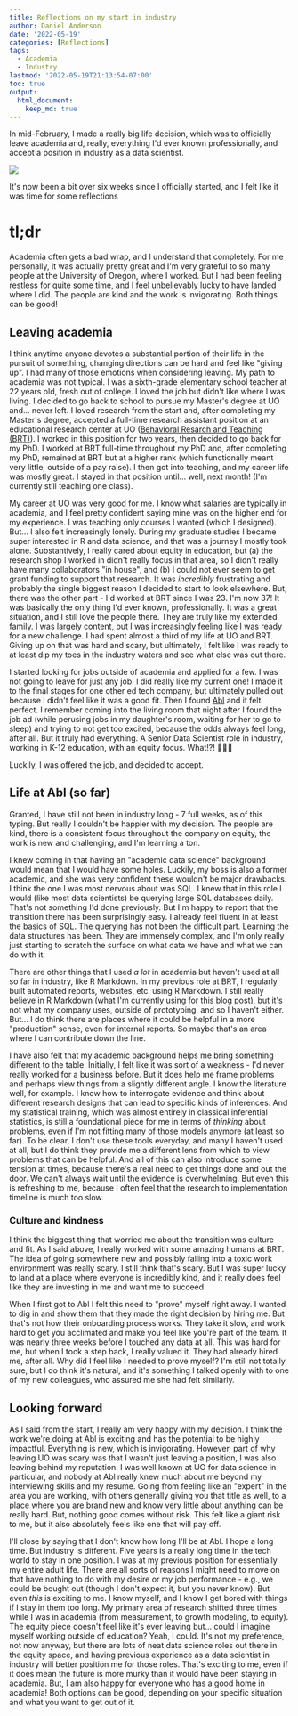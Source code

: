 ```yaml
---
title: Reflections on my start in industry
author: Daniel Anderson
date: '2022-05-19'
categories: [Reflections]
tags:
  - Academia
  - Industry
lastmod: '2022-05-19T21:13:54-07:00'
toc: true
output: 
  html_document:
    keep_md: true
---
```


In mid-February, I made a really big life decision, which was to officially leave academia and, really, everything I'd ever known professionally, and accept a position in industry as a data scientist.

[![](../2022-05-19-reflections-on-my-start-in-industry/img/leaving-academia-tweet.png)](https://twitter.com/datalorax_/status/1494365384090083343?ref_src=twsrc%5Etfw)

It's now been a bit over six weeks since I officially started, and I felt like it was time for some reflections

# tl;dr
Academia often gets a bad wrap, and I understand that completely. For me personally, it was actually pretty great and I'm very grateful to so many people at the University of Oregon, where I worked. But I had been feeling restless for quite some time, and I feel unbelievably lucky to have landed where I did. The people are kind and the work is invigorating. Both things can be good!

## Leaving academia
I think anytime anyone devotes a substantial portion of their life in the pursuit of something, changing directions can be hard and feel like "giving up". I had many of those emotions when considering leaving. My path to academia was not typical. I was a sixth-grade elementary school teacher at 22 years old, fresh out of college. I loved the job but didn't like where I was living. I decided to go back to school to pursue my Master's degree at UO and... never left. I loved research from the start and, after completing my Master's degree, accepted a full-time research assistant position at an educational research center at UO ([Behavioral Resarch and Teaching (BRT)](https://www.brtprojects.org/)). I worked in this position for two years, then decided to go back for my PhD. I worked at BRT full-time throughout my PhD and, after completing my PhD, remained at BRT but at a higher rank (which functionally meant very little, outside of a pay raise). I then got into teaching, and my career life was mostly great. I stayed in that position until... well, next month! (I'm currently still teaching one class).

My career at UO was very good for me. I know what salaries are typically in academia, and I feel pretty confident saying mine was on the higher end for my experience. I was teaching only courses I wanted (which I designed). But... I also felt increasingly lonely. During my graduate studies I became super interested in R and data science, and that was a journey I mostly took alone. Substantively, I really cared about equity in education, but (a) the research shop I worked in didn't really focus in that area, so I didn't really have many collaborators "in house", and (b) I could not ever seem to get grant funding to support that research. It was *incredibly* frustrating and probably the single biggest reason I decided to start to look elsewhere. But, there was the other part - I'd worked at BRT since I was 23. I'm now 37! It was basically the only thing I'd ever known, professionally. It was a great situation, and I still love the people there. They are truly like my extended family. I was largely content, but I was increasingly feeling like I was ready for a new challenge. I had spent almost a third of my life at UO and BRT. Giving up on that was hard and scary, but ultimately, I felt like I was ready to at least dip my toes in the industry waters and see what else was out there.

I started looking for jobs outside of academia and applied for a few. I was not going to leave for just any job. I did really like my current one! I made it to the final stages for one other ed tech company, but ultimately pulled out because I didn't feel like it was a good fit. Then I found [Abl](https://www.ablschools.com/) and it felt perfect. I remember coming into the living room that night after I found the job ad (while perusing jobs in my daughter's room, waiting for her to go to sleep) and trying to not get too excited, because the odds always feel long, after all. But it truly had everything. A Senior Data Scientist role in industry, working in K-12 education, with an equity focus. What!?! 🤩🤩🤩 

Luckily, I was offered the job, and decided to accept.

## Life at Abl (so far)
Granted, I have still not been in industry long - 7 full weeks, as of this typing. But really I couldn't be happier with my decision. The people are kind, there is a consistent focus throughout the company on equity, the work is new and challenging, and I'm learning a ton.

I knew coming in that having an "academic data science" background would mean that I would have some holes. Luckily, my boss is also a former academic, and she was very confident these wouldn't be major drawbacks. I think the one I was most nervous about was SQL. I knew that in this role I would (like most data scientists) be querying large SQL databases daily. That's not something I'd done previously. But I'm happy to report that the transition there has been surprisingly easy. I already feel fluent in at least the basics of SQL. The querying has not been the difficult part. Learning the data structures has been. They are immensely complex, and I'm only really just starting to scratch the surface on what data we have and what we can do with it.

There are other things that I used *a lot* in academia but haven't used at all so far in industry, like R Markdown. In my previous role at BRT, I regularly built automated reports, websites, etc. using R Markdown. I still really believe in R Markdown (what I'm currently using for this blog post), but it's not what my company uses, outside of prototyping, and so I haven't either. But... I do think there are places where it could be helpful in a more "production" sense, even for internal reports. So maybe that's an area where I can contribute down the line.

I have also felt that my academic background helps me bring something different to the table. Initially, I felt like it was sort of a weakness - I'd never really worked for a business before. But it does help me frame problems and perhaps view things from a slightly different angle. I know the literature well, for example. I know how to interrogate evidence and think about different research designs that can lead to specific kinds of inferences. And my statistical training, which was almost entirely in classical inferential statistics, is still a foundational piece for me in terms of *thinking* about problems, even if I'm not fitting many of those models anymore (at least so far).  To be clear, I don't use these tools everyday, and many I haven't used at all, but I do think they provide me a different lens from which to view problems that can be helpful. And all of this can also introduce some tension at times, because there's a real need to get things done and out the door. We can't always wait until the evidence is overwhelming. But even this is refreshing to me, because I often feel that the research to implementation timeline is much too slow.


### Culture and kindness
I think the biggest thing that worried me about the transition was culture and fit. As I said above, I really worked with some amazing humans at BRT. The idea of going somewhere new and possibly falling into a toxic work environment was really scary. I still think that's scary. But I was super lucky to land at a place where everyone is incredibly kind, and it really does feel like they are investing in me and want me to succeed.

When I first got to Abl I felt this need to "prove" myself right away. I wanted to dig in and show them that they made the right decision by hiring me. But that's not how their onboarding process works. They take it slow, and work hard to get you acclimated and make you feel like you're part of the team. It was nearly three weeks before I touched any data at all. This was hard for me, but when I took a step back, I really valued it. They had already hired me, after all. Why did I feel like I needed to prove myself? I'm still not totally sure, but I do think it's natural, and it's something I talked openly with to one of my new colleagues, who assured me she had felt similarly. 

## Looking forward
As I said from the start, I really am very happy with my decision. I think the work we're doing at Abl is exciting and has the potential to be highly impactful. Everything is new, which is invigorating. However, part of why leaving UO was scary was that I wasn't just leaving a position, I was also leaving behind my reputation. I was well known at UO for data science in particular, and nobody at Abl really knew much about me beyond my interviewing skills and my resume. Going from feeling like an "expert" in the area you are working, with others generally giving you that title as well, to a place where you are brand new and know very little about anything can be really hard. But, nothing good comes without risk. This felt like a giant risk to me, but it also absolutely feels like one that will pay off.

I'll close by saying that I don't know how long I'll be at Abl. I hope a long time. But industry is different. Five years is a really long time in the tech world to stay in one position. I was at my previous position for essentially my entire adult life. There are all sorts of reasons I might need to move on that have nothing to do with my desire or my job performance - e.g., we could be bought out (though I don't expect it, but you never know). But even *this* is exciting to me. I know myself, and I know I get bored with things if I stay in them too long. My primary area of research shifted three times while I was in academia (from measurement, to growth modeling, to equity). The equity piece doesn't feel like it's ever leaving but... could I imagine myself working outside of education? Yeah, I could. It's not my preference, not now anyway, but there are lots of neat data science roles out there in the equity space, and having previous experience as a data scientist in industry will better position me for those roles. That's exciting to me, even if it does mean the future is more murky than it would have been staying in academia. But, I am also happy for everyone who has a good home in academia! Both options can be good, depending on your specific situation and what you want to get out of it.

